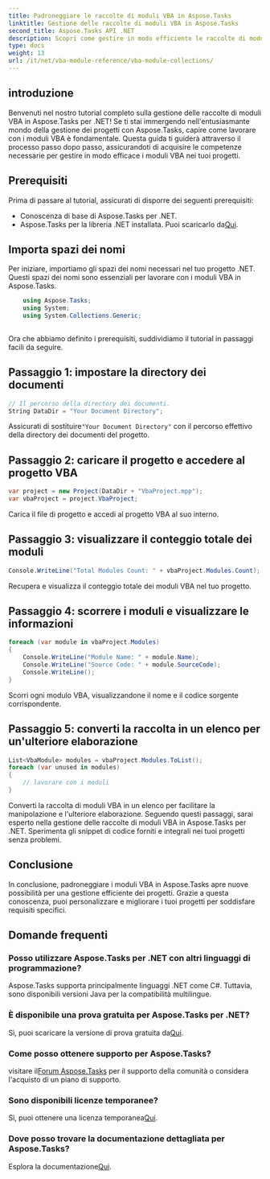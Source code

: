 ```yaml
---
title: Padroneggiare le raccolte di moduli VBA in Aspose.Tasks
linktitle: Gestione delle raccolte di moduli VBA in Aspose.Tasks
second_title: Aspose.Tasks API .NET
description: Scopri come gestire in modo efficiente le raccolte di moduli VBA in Aspose.Tasks per .NET. Guida passo passo per una perfetta integrazione nei tuoi progetti.
type: docs
weight: 13
url: /it/net/vba-module-reference/vba-module-collections/
---
```

## introduzione
Benvenuti nel nostro tutorial completo sulla gestione delle raccolte di moduli VBA in Aspose.Tasks per .NET! Se ti stai immergendo nell'entusiasmante mondo della gestione dei progetti con Aspose.Tasks, capire come lavorare con i moduli VBA è fondamentale. Questa guida ti guiderà attraverso il processo passo dopo passo, assicurandoti di acquisire le competenze necessarie per gestire in modo efficace i moduli VBA nei tuoi progetti.
## Prerequisiti
Prima di passare al tutorial, assicurati di disporre dei seguenti prerequisiti:
- Conoscenza di base di Aspose.Tasks per .NET.
-  Aspose.Tasks per la libreria .NET installata. Puoi scaricarlo da[Qui](https://releases.aspose.com/tasks/net/).
## Importa spazi dei nomi
Per iniziare, importiamo gli spazi dei nomi necessari nel tuo progetto .NET. Questi spazi dei nomi sono essenziali per lavorare con i moduli VBA in Aspose.Tasks.
```csharp
    using Aspose.Tasks;
    using System;
    using System.Collections.Generic;
    
```
Ora che abbiamo definito i prerequisiti, suddividiamo il tutorial in passaggi facili da seguire.
## Passaggio 1: impostare la directory dei documenti
```csharp
// Il percorso della directory dei documenti.
String DataDir = "Your Document Directory";
```
 Assicurati di sostituire`"Your Document Directory"` con il percorso effettivo della directory dei documenti del progetto.
## Passaggio 2: caricare il progetto e accedere al progetto VBA
```csharp
var project = new Project(DataDir + "VbaProject.mpp");
var vbaProject = project.VbaProject;
```
Carica il file di progetto e accedi al progetto VBA al suo interno.
## Passaggio 3: visualizzare il conteggio totale dei moduli
```csharp
Console.WriteLine("Total Modules Count: " + vbaProject.Modules.Count);
```
Recupera e visualizza il conteggio totale dei moduli VBA nel tuo progetto.
## Passaggio 4: scorrere i moduli e visualizzare le informazioni
```csharp
foreach (var module in vbaProject.Modules)
{
    Console.WriteLine("Module Name: " + module.Name);
    Console.WriteLine("Source Code: " + module.SourceCode);
    Console.WriteLine();
}
```
Scorri ogni modulo VBA, visualizzandone il nome e il codice sorgente corrispondente.
## Passaggio 5: converti la raccolta in un elenco per un'ulteriore elaborazione
```csharp
List<VbaModule> modules = vbaProject.Modules.ToList();
foreach (var unused in modules)
{
    // lavorare con i moduli
}
```
Converti la raccolta di moduli VBA in un elenco per facilitare la manipolazione e l'ulteriore elaborazione.
Seguendo questi passaggi, sarai esperto nella gestione delle raccolte di moduli VBA in Aspose.Tasks per .NET. Sperimenta gli snippet di codice forniti e integrali nei tuoi progetti senza problemi.
## Conclusione
In conclusione, padroneggiare i moduli VBA in Aspose.Tasks apre nuove possibilità per una gestione efficiente dei progetti. Grazie a questa conoscenza, puoi personalizzare e migliorare i tuoi progetti per soddisfare requisiti specifici.
## Domande frequenti
### Posso utilizzare Aspose.Tasks per .NET con altri linguaggi di programmazione?
Aspose.Tasks supporta principalmente linguaggi .NET come C#. Tuttavia, sono disponibili versioni Java per la compatibilità multilingue.
### È disponibile una prova gratuita per Aspose.Tasks per .NET?
Sì, puoi scaricare la versione di prova gratuita da[Qui](https://releases.aspose.com/).
### Come posso ottenere supporto per Aspose.Tasks?
 visitare il[Forum Aspose.Tasks](https://forum.aspose.com/c/tasks/15) per il supporto della comunità o considera l'acquisto di un piano di supporto.
### Sono disponibili licenze temporanee?
 Sì, puoi ottenere una licenza temporanea[Qui](https://purchase.aspose.com/temporary-license/).
### Dove posso trovare la documentazione dettagliata per Aspose.Tasks?
 Esplora la documentazione[Qui](https://reference.aspose.com/tasks/net/).